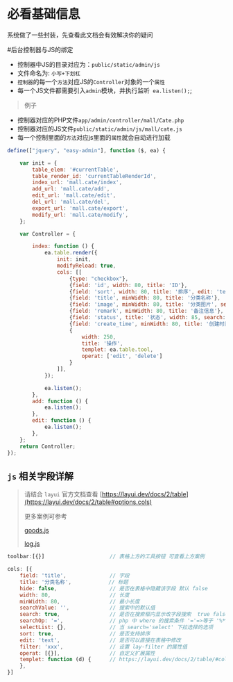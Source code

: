 # 必看基础信息

系统做了一些封装，先查看此文档会有效解决你的疑问

#后台控制器与JS的绑定

* 控制器中JS的目录对应为：`public/static/admin/js`
* 文件命名为: `小写+下划杠`
* `控制器`的每一个`方法`对应JS的`Controller`对象的一个`属性`
* 每一个JS文件都需要引入`admin`模块，并执行监听` ea.listen();`;

> 例子

* 控制器对应的PHP文件`app/admin/controller/mall/Cate.php`
* 控制器对应的JS文件`public/static/admin/js/mall/cate.js`
* 每一个控制里面的`方法`对应js里面的`属性`就会自动进行加载

```js
define(["jquery", "easy-admin"], function ($, ea) {

    var init = {
        table_elem: '#currentTable',
        table_render_id: 'currentTableRenderId',
        index_url: 'mall.cate/index',
        add_url: 'mall.cate/add',
        edit_url: 'mall.cate/edit',
        del_url: 'mall.cate/del',
        export_url: 'mall.cate/export',
        modify_url: 'mall.cate/modify',
    };

    var Controller = {

        index: function () {
            ea.table.render({
                init: init,
                modifyReload: true,
                cols: [[
                    {type: "checkbox"},
                    {field: 'id', width: 80, title: 'ID'},
                    {field: 'sort', width: 80, title: '排序', edit: 'text'},
                    {field: 'title', minWidth: 80, title: '分类名称'},
                    {field: 'image', minWidth: 80, title: '分类图片', search: false, templet: ea.table.image},
                    {field: 'remark', minWidth: 80, title: '备注信息'},
                    {field: 'status', title: '状态', width: 85, search: 'select', selectList: {0: '禁用', 1: '启用'}, filter: 'status', templet: ea.table.switch},
                    {field: 'create_time', minWidth: 80, title: '创建时间', search: 'range'},
                    {
                        width: 250,
                        title: '操作',
                        templet: ea.table.tool,
                        operat: ['edit', 'delete']
                    }
                ]],
            });

            ea.listen();
        },
        add: function () {
            ea.listen();
        },
        edit: function () {
            ea.listen();
        },
    };
    return Controller;
});
```

## `js` 相关字段详解

> 请结合 `layui` 官方文档查看 [https://layui.dev/docs/2/table](https://layui.dev/docs/2/table#options.cols)
>
> 更多案例可参考
>
> [goods.js](https://gitee.com/easyadmin8/EasyAdmin8/blob/main/public/static/admin/js/mall/goods.js)
>
> [log.js](https://gitee.com/easyadmin8/EasyAdmin8/blob/main/public/static/admin/js/system/log.js)

```js
toolbar:[{}]                     // 表格上方的工具按钮 可查看上方案例

cols: [{
    field: 'title',              // 字段
    title: '分类名称',            // 标题
    hide: false,                 // 是否在表格中隐藏该字段 默认 false 
    width: 80,                   // 长度
    minWidth: 80,                // 最小长度
    searchValue: '',             // 搜索中的默认值 
    search: true,                // 是否在搜索框内显示改字段搜索  true false  select=>下拉选择  range=>时间组件 xmSelect=>下拉多选
    searchOp: '=',               // php 中 where 的搜索条件 '='=>等于 '%*%'=>模糊查询(like) 'in'=>区间
    selectList: {},              // 当 search='select' 下拉选择的选项
    sort: true,                  // 是否支持排序
    edit: 'text',                // 是否可以直接在表格中修改
    filter: 'xxx',               // 设置 lay-filter 的属性值
    operat: [{}],                // 自定义扩展属性
    templet: function (d) {      // https://layui.dev/docs/2/table/#cols.templet
    },
}]
```